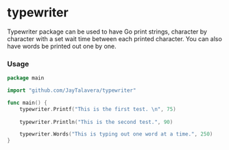 # typewriter

Typewriter package can be used to have Go print strings, character by character with a set wait time between each printed character. You can also have words be printed out one by one.

### Usage

```go
package main

import "github.com/JayTalavera/typewriter"

func main() {
	typewriter.Printf("This is the first test. \n", 75)
  
  	typewriter.Println("This is the second test.", 90)

	typewriter.Words("This is typing out one word at a time.", 250)
} 
```
